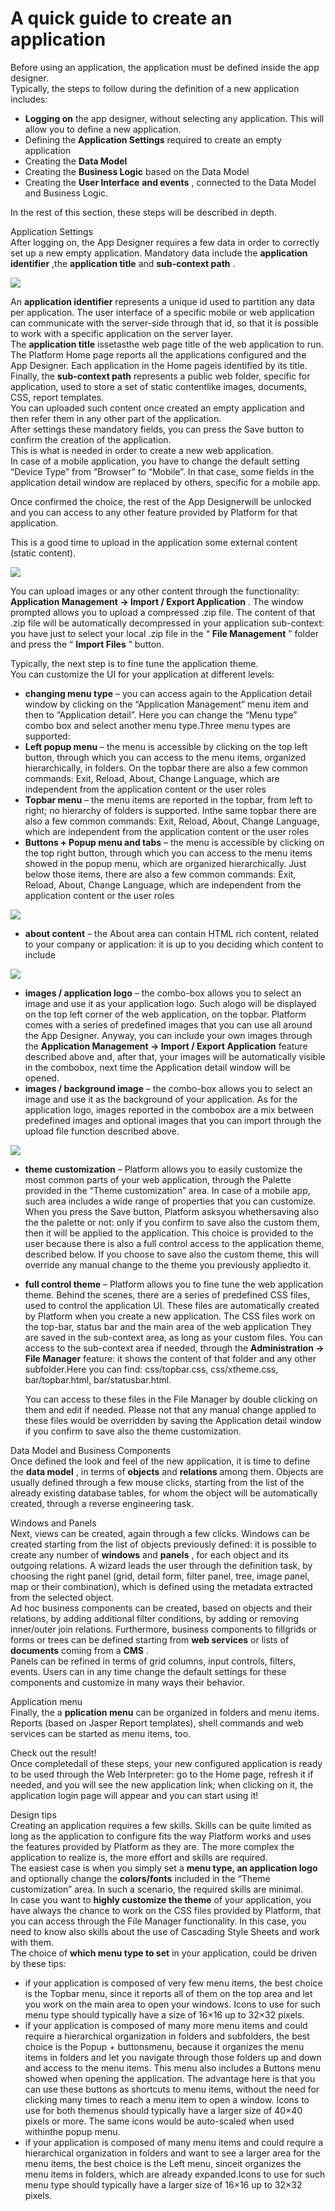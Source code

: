 # A quick guide to create an application

Before using an application, the application must be defined inside the app designer.  
Typically, the steps to follow during the definition of a new application includes:

* **Logging on**  the app designer, without selecting any application. This will allow you to define a new application.
* Defining the  **Application Settings**  required to create an empty application
* Creating the  **Data Model** 
* Creating the **Business Logic** based on the Data Model
* Creating the **User Interface**  **and events** , connected to the Data Model and Business Logic.

In the rest of this section, these steps will be described in depth.

Application Settings  
After logging on, the App Designer requires a few data in order to correctly set up a new empty application. Mandatory data include the **application identifier** ,the **application title** and **sub-context path** .

![](http://4wsplatform.org/wp-content/uploads/2016/11/Schermata-2016-11-04-alle-15.23.27.png)

An **application identifier** represents a unique id used to partition any data per application. The user interface of a specific mobile or web application can communicate with the server-side through that id, so that it is possible to work with a specific application on the server layer.  
The **application title** issetasthe web page title of the web application to run. The Platform Home page reports all the applications configured and the App Designer. Each application in the Home pageis identified by its title.  
Finally, the  **sub-context path** represents a public web folder, specific for application, used to store a set of static contentlike images, documents, CSS, report templates.  
You can uploaded such content once created an empty application and then refer them in any other part of the application.  
After settings these mandatory fields, you can press the Save button to confirm the creation of the application.  
This is what is needed in order to create a new web application.  
In case of a mobile application, you have to change the default setting “Device Type” from “Browser” to “Mobile”. In that case, some fields in the application detail window are replaced by others, specific for a mobile app.

Once confirmed the choice, the rest of the App Designerwill be unlocked and you can access to any other feature provided by Platform for that application.

This is a good time to upload in the application some external content \(static content\).

![](http://4wsplatform.org/wp-content/uploads/2016/11/Schermata-2016-11-04-alle-15.16.11.png)

You can upload images or any other content through the functionality: **Application Management -&gt; Import / Export Application** . The window prompted allows you to upload a compressed .zip file. The content of that .zip file will be automatically decompressed in your application sub-context: you have just to select your local .zip file in the “ **File Management** ” folder and press the “ **Import Files** ” button.

Typically, the next step is to fine tune the application theme.  
You can customize the UI for your application at different levels:

* **changing menu type** – you can access again to the Application detail window by clicking on the “Application Management” menu item and then to “Application detail”. Here you can change the “Menu type” combo box and select another menu type.Three menu types are supported:
* **Left popup menu** – the menu is accessible by clicking on the top left button, through which you can access to the menu items, organized hierarchically, in folders. On the topbar there are also a few common commands: Exit, Reload, About, Change Language, which are independent from the application content or the user roles
* **Topbar menu** – the menu items are reported in the topbar, from left to right; no hierarchy of folders is supported. Inthe same topbar there are also a few common commands: Exit, Reload, About, Change Language, which are independent from the application content or the user roles
* **Buttons + Popup menu and tabs**  – the menu is accessible by clicking on the top right button, through which you can access to the menu items showed in the popup menu, which are organized hierarchically. Just below those items, there are also a few common commands: Exit, Reload, About, Change Language, which are independent from the application content or the user roles

![](http://4wsplatform.org/wp-content/uploads/2016/11/Schermata-2016-11-04-alle-15.15.34.png)

* **about content**  – the About area can contain HTML rich content, related to your company or application: it is up to you deciding which content to include

![](http://4wsplatform.org/wp-content/uploads/2016/11/Schermata-2016-11-04-alle-15.15.46.png)

* **images / application logo**  – the combo-box allows you to select an image and use it as your application logo. Such alogo will be displayed on the top left corner of the web application, on the topbar. Platform comes with a series of predefined images that you can use all around the App Designer. Anyway, you can include your own images through the **Application Management -&gt; Import / Export Application** feature described above and, after that, your images will be automatically visible in the combobox, next time the Application detail window will be opened.
* **images / background image**  – the combo-box allows you to select an image and use it as the background of your application. As for the application logo, images reported in the combobox are a mix between predefined images and optional images that you can import through the upload file function described above.

![](http://4wsplatform.org/wp-content/uploads/2016/11/Schermata-2016-11-04-alle-15.15.58.png)

* **theme customization**  – Platform allows you to easily customize the most common parts of your web application, through the Palette provided in the “Theme customization” area. In case of a mobile app, such area includes a wide range of properties that you can customize. When you press the Save button, Platform asksyou whethersaving also the the palette or not: only if you confirm to save also the custom them, then it will be applied to the application. This choice is provided to the user because there is also a full control access to the application theme, described below. If you choose to save also the custom theme, this will override any manual change to the theme you previously appliedto it.
* **full control theme**  – Platform allows you to fine tune the web application theme. Behind the scenes, there are a series of predefined CSS files, used to control the application UI. These files are automatically created by Platform when you create a new application. The CSS files work on the top-bar, status bar and the main area of the web application They are saved in the sub-context area, as long as your custom files. You can access to the sub-context area if needed, through the  **Administration -&gt; File Manager**  feature: it shows the content of that folder and any other subfolder.Here you can find: css/topbar.css, css/xtheme.css, bar/topbar.html, bar/statusbar.html.

  You can access to these files in the File Manager by double clicking on them and edit if needed. Please not that any manual change applied to these files would be overridden by saving the Application detail window if you confirm to save also the theme customization.

Data Model and Business Components  
Once defined the look and feel of the new application, it is time to define the **data model** , in terms of **objects** and **relations** among them. Objects are usually defined through a few mouse clicks, starting from the list of the already existing database tables, for whom the object will be automatically created, through a reverse engineering task.

Windows and Panels  
Next, views can be created, again through a few clicks. Windows can be created starting from the list of objects previously defined: it is possible to create any number of **windows** and **panels** , for each object and its outgoing relations. A wizard leads the user through the definition task, by choosing the right panel \(grid, detail form, filter panel, tree, image panel, map or their combination\), which is defined using the metadata extracted from the selected object.  
Ad hoc business components can be created, based on objects and their relations, by adding additional filter conditions, by adding or removing inner/outer join relations. Furthermore, business components to fillgrids or forms or trees can be defined starting from **web services** or lists of **documents** coming from a **CMS** .  
Panels can be refined in terms of grid columns, input controls, filters, events. Users can in any time change the default settings for these components and customize in many ways their behavior.

Application menu  
Finally, the a **pplication menu** can be organized in folders and menu items. Reports \(based on Jasper Report templates\), shell commands and web services can be started as menu items, too.

Check out the result!  
Once completedall of these steps, your new configured application is ready to be used through the Web Interpreter: go to the Home page, refresh it if needed, and you will see the new application link; when clicking on it, the application login page will appear and you can start using it!

Design tips  
Creating an application requires a few skills. Skills can be quite limited as long as the application to configure fits the way Platform works and uses the features provided by Platform as they are. The more complex the application to realize is, the more effort and skills are required.  
The easiest case is when you simply set a **menu type, an application logo** and optionally change the **colors/fonts** included in the “Theme customization” area. In such a scenario, the required skills are minimal.  
In case you want to  **highly customize the theme** of your application, you have always the chance to work on the CSS files provided by Platform, that you can access through the File Manager functionality. In this case, you need to know also skills about the use of Cascading Style Sheets and work with them.  
The choice of **which menu type to set** in your application, could be driven by these tips:

* if your application is composed of very few menu items, the best choice is the Topbar menu, since it reports all of them on the top area and let you work on the main area to open your windows. Icons to use for such menu type should typically have a size of 16×16 up to 32×32 pixels.
* if your application is composed of many more menu items and could require a hierarchical organization in folders and subfolders, the best choice is the Popup + buttonsmenu, because it organizes the menu items in folders and let you navigate through those folders up and down and access to the menu items. This menu also includes a Buttons menu showed when opening the application. The advantage here is that you can use these buttons as shortcuts to menu items, without the need for clicking many times to reach a menu item to open a window. Icons to use for both themenus should typically have a larger size of 40×40 pixels or more. The same icons would be auto-scaled when used withinthe popup menu.
* if your application is composed of many menu items and could require a hierarchical organization in folders and want to see a larger area for the menu items, the best choice is the Left menu, sinceit organizes the menu items in folders, which are already expanded.Icons to use for such menu type should typically have a larger size of 16×16 up to 32×32 pixels.

